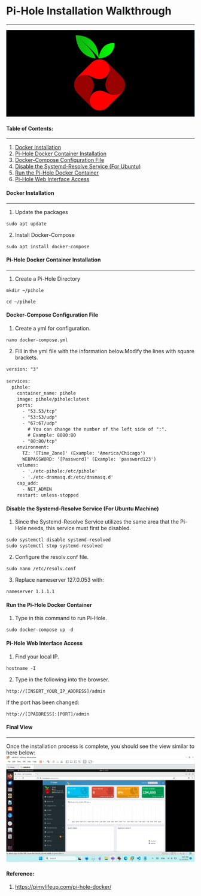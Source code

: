 # Pi-Hole Installation Walkthrough
***
![PIE](pihole_logo.jpg)

#### Table of Contents:
***
1. [Docker Installation](#docker_install)
2. [Pi-Hole Docker Container Installation](#pihole_container)
3. [Docker-Compose Configuration File](#docker_configure)
4. [Disable the Systemd-Resolve Service (For Ubuntu)](#systemd)
5. [Run the Pi-Hole Docker Container](#run)
6. [Pi-Hole Web Interface Access](#access)

#### Docker Installation <a name="docker_install"></a>
***
1. Update the packages
```
sudo apt update
```
2. Install Docker-Compose
```
sudo apt install docker-compose
```
#### Pi-Hole Docker Container Installation <a name="pihole_container"></a>
***
1. Create a Pi-Hole Directory
```
mkdir ~/pihole
```
```
cd ~/pihole
```
#### Docker-Compose Configuration File <a name="docker_configure"></a>
1. Create a yml for configuration.
```
nano docker-compose.yml
```
2. Fill in the yml file with the information below.Modify the lines with square brackets.
```
version: "3"

services:
  pihole:
    container_name: pihole
    image: pihole/pihole:latest
    ports:
      - "53.53/tcp"
      - "53:53/udp"
      - "67:67/udp"
        # You can change the number of the left side of ":".
        # Example: 8080:80
      - "80:80/tcp"
    environment:
      TZ: '[Time_Zone]' (Example: 'America/Chicago')
      WEBPASSWORD: '[Password]' (Example: 'password123')
    volumes:
      - './etc-pihole:/etc/pihole'
      - './etc-dnsmasq.d:/etc/dnsmasq.d'
    cap_add:
      - NET_ADMIN
    restart: unless-stopped
```
#### Disable the Systemd-Resolve Service (For Ubuntu Machine) <a name="systemd"></a>
1. Since the Systemd-Resolve Service utilizes the same area that the Pi-Hole needs, this service must first be disabled. 
```
sudo systemctl disable systemd-resolved
sudo systemctl stop systemd-resolved
```
2. Configure the resolv.conf file.
```
sudo nano /etc/resolv.conf
```
3. Replace nameserver 127.0.053 with:
```
nameserver 1.1.1.1
```
#### Run the Pi-Hole Docker Container <a name="run"></a>
1. Type in this command to run Pi-Hole.
```
sudo docker-compose up -d
```
#### Pi-Hole Web Interface Access <a name="access"></a>
1. Find your local IP.
```
hostname -I
```
2. Type in the following into the browser.
```
http://[INSERT_YOUR_IP_ADDRESS]/admin
```
If the port has been changed:
```
http://[IPADDRESS]:[PORT]/admin
```
#### Final View
***
Once the installation process is complete, you should see the view similar to here below:
![RESULT](Pi_Hole.jpg)

#### Reference:
1. https://pimylifeup.com/pi-hole-docker/


      








